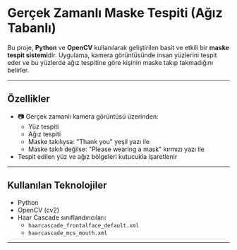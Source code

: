 #  Gerçek Zamanlı Maske Tespiti (Ağız Tabanlı)

Bu proje, **Python** ve **OpenCV** kullanılarak geliştirilen basit ve etkili bir **maske tespit sistemi**dir. Uygulama, kamera görüntüsünde insan yüzlerini tespit eder ve bu yüzlerde ağız tespitine göre kişinin maske takıp takmadığını belirler.

---

##  Özellikler

- 📷 Gerçek zamanlı kamera görüntüsü üzerinden:
  - Yüz tespiti
  - Ağız tespiti
  - Maske takılıysa: "Thank you" yeşil yazı ile
  - Maske takılı değilse: "Please wearing a mask" kırmızı yazı ile
- Tespit edilen yüz ve ağız bölgeleri kutucukla işaretlenir

---

##  Kullanılan Teknolojiler

- Python 
- OpenCV (cv2)
- Haar Cascade sınıflandırıcıları:
  - `haarcascade_frontalface_default.xml`
  - `haarcascade_mcs_mouth.xml`

---
